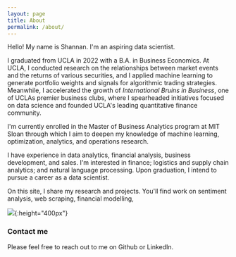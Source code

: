 ```yaml
---
layout: page
title: About
permalink: /about/
---
```

Hello! My name is Shannan. I'm an aspiring data scientist.

I graduated from UCLA in 2022 with a B.A. in Business Economics. At UCLA, I conducted research on the relationships between market events and the returns of various securities, and I applied machine learning to generate portfolio weights and signals for algorithmic trading strategies. Meanwhile, I accelerated the growth of *International Bruins in Business*, one of UCLAs premier business clubs, where I spearheaded initiatives focused on data science and founded UCLA's leading quantitative finance community. 

 I'm currently enrolled in the Master of Business Analytics program at MIT Sloan through which I aim to deepen my knowledge of machine learning, optimization, analytics, and operations research. 
 
 I have experience in data analytics, financial analysis, business development, and sales. I'm interested in finance; logistics and supply chain analytics; and natural language processing. Upon graduation, I intend to pursue a career as a data scientist. 

On this site, I share my research and projects. You'll find work on sentiment analysis, web scraping, financial modelling, 

![](/images/professional-profile.jpeg){:height="400px"}

### Contact me

Please feel free to reach out to me on Github or LinkedIn.